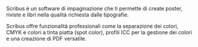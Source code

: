 Scribus è un software di impaginazione che ti permette di create poster, riviste e libri nella qualità richiesta dalle tipografie.

Scribus offre funzionalità professionali come la separazione dei colori, CMYK e colori a tinta piatta (spot color), profili ICC per la gestione dei colori e una creazione di PDF versatile.
